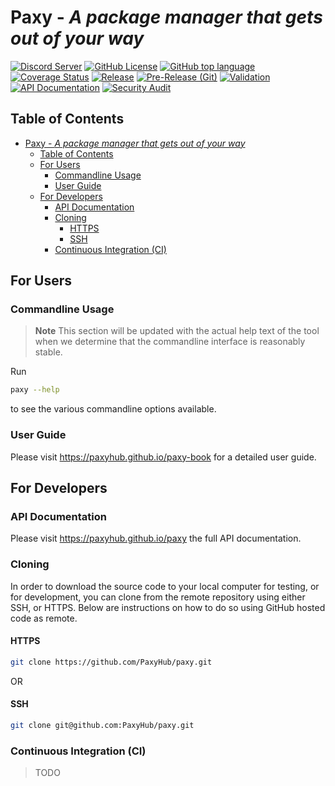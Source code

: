 # Paxy - *A package manager that gets out of your way*

[![Discord Server](https://dcbadge.vercel.app/api/server/vFG57wDxsd?style=flat)](https://discord.gg/vFG57wDxsd)
[![GitHub License](https://img.shields.io/github/license/paxyhub/paxy)](https://www.mozilla.org/en-US/MPL/)
[![GitHub top language](https://img.shields.io/github/languages/top/PaxyHub/paxy)](https://www.rust-lang.org/)
[![Coverage Status](https://coveralls.io/repos/github/PaxyHub/Paxy/badge.svg?branch=main)](https://coveralls.io/github/PaxyHub/Paxy?branch=main)
[![Release](https://github.com/PaxyHub/Paxy/actions/workflows/release.yml/badge.svg)](https://github.com/PaxyHub/Paxy/actions/workflows/release.yml)
[![Pre-Release (Git)](https://github.com/PaxyHub/Paxy/actions/workflows/pre_release.yml/badge.svg)](https://github.com/PaxyHub/Paxy/actions/workflows/pre_release.yml)
[![Validation](https://github.com/PaxyHub/Paxy/actions/workflows/validate.yml/badge.svg)](https://github.com/PaxyHub/Paxy/actions/workflows/validate.yml)
[![API Documentation](https://github.com/PaxyHub/Paxy/actions/workflows/docs.yml/badge.svg)](https://github.com/PaxyHub/Paxy/actions/workflows/docs.yml)
[![Security Audit](https://github.com/PaxyHub/Paxy/actions/workflows/security_audit.yml/badge.svg)](https://github.com/PaxyHub/Paxy/actions/workflows/security_audit.yml)

## Table of Contents

- [Paxy - *A package manager that gets out of your way*](#paxy---a-package-manager-that-gets-out-of-your-way)
  - [Table of Contents](#table-of-contents)
  - [For Users](#for-users)
    - [Commandline Usage](#commandline-usage)
    - [User Guide](#user-guide)
  - [For Developers](#for-developers)
    - [API Documentation](#api-documentation)
    - [Cloning](#cloning)
      - [HTTPS](#https)
      - [SSH](#ssh)
    - [Continuous Integration (CI)](#continuous-integration-ci)

## For Users

### Commandline Usage
> **Note** This section will be updated with the actual help text of the tool when we determine that the commandline interface is reasonably stable.

Run 
```sh
paxy --help
```
to see the various commandline options available.

### User Guide
Please visit https://paxyhub.github.io/paxy-book for a detailed user guide.

## For Developers

### API Documentation
Please visit https://paxyhub.github.io/paxy the full API documentation.

### Cloning

In order to download the source code to your local computer for testing, or for development, you can clone from the remote repository using either SSH, or HTTPS. Below are instructions on how to do so using GitHub hosted code as remote.

#### HTTPS

```sh
git clone https://github.com/PaxyHub/paxy.git 
```

OR

#### SSH

```sh
git clone git@github.com:PaxyHub/paxy.git
```

### Continuous Integration (CI)
> TODO
